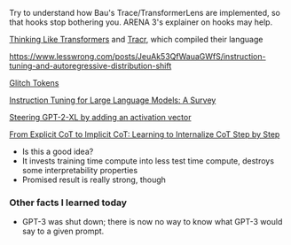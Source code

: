 Try to understand how Bau's Trace/TransformerLens are implemented, so that hooks stop bothering you.
ARENA 3's explainer on hooks may help.

[Thinking Like Transformers](https://arxiv.org/pdf/2106.06981) and [Tracr](https://arxiv.org/pdf/2301.05062), which compiled their language


https://www.lesswrong.com/posts/JeuAk53QfWauaGWfS/instruction-tuning-and-autoregressive-distribution-shift

[Glitch Tokens](https://arxiv.org/pdf/2404.09894)

[Instruction Tuning for Large Language Models: A Survey](https://arxiv.org/abs/2308.10792)

[Steering GPT-2-XL by adding an activation vector](https://www.lesswrong.com/posts/5spBue2z2tw4JuDCx/steering-gpt-2-xl-by-adding-an-activation-vector)

[From Explicit CoT to Implicit CoT: Learning to Internalize CoT Step by Step](https://arxiv.org/pdf/2405.14838)
- Is this a good idea?
- It invests training time compute into less test time compute, destroys some interpretability properties
- Promised result is really strong, though
### Other facts I learned today
- GPT-3 was shut down; there is now no way to know what GPT-3 would say to a given prompt.


